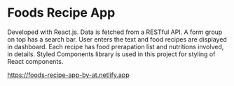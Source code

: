 # Foods Recipe App

Developed with React.js. Data is fetched from a RESTful API. A form group on top has a search bar. User enters the text and food recipes are displayed in dashboard. 
Each recipe has food prerapation list and nutritions involved, in details. Styled Components library is used in this project for styling of React components.

https://foods-recipe-app-by-at.netlify.app
